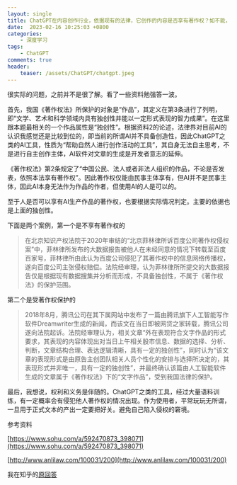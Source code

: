 ```yaml
---
layout: single
title: ChatGPT在内容创作行业，依据现有的法律，它创作的内容是否享有著作权？如不能，如何界定内容的归属？
date:  2023-02-16 10:25:03 +0800
categories: 
    - 深度学习
tags: 
    - ChatGPT
comments: true
header:
    teaser: /assets/ChatGPT/chatgpt.jpeg
---
```


很实际的问题，之前并不是很了解。看了一些资料勉强答一波。

首先，我国《著作权法》所保护的对象是“作品”，其定义在第3条进行了列明，即“文学、艺术和科学领域内具有独创性并能以一定形式表现的智力成果”。在这里跟本题最相关的一个作品属性是“独创性”。根据资料2的论述，法律界对目前AI的认识我感觉还是比较到位的，即当前的所谓AI并不具备创造性，因此ChatGPT之类的AI工具，性质为“帮助自然人进行创作活动的工具”，其自身无法自主思考，不是进行自主创作主体，AI软件对文章的生成是开发者意志的延伸。

《著作权法》第2条规定了“中国公民、法人或者非法人组织的作品，不论是否发表，依照本法享有著作权”。因此著作权仅能由民事主体享有，但AI并不是民事主体，因此AI本身无法作为作品的作者，但使用AI的人是可以的。

至于人是否可以享有AI生产作品的著作权，也要根据实际情况判定。主要的依据也是上面的独创性。

下面是两个案例，第一个是不享有著作权的 

> 在北京知识产权法院于2020年审结的“北京菲林律所诉百度公司著作权侵权案”中，菲林律所发布的大数据报告被他人在未经同意的情况下转载至百度百家号，菲林律所由此认为百度公司侵犯了其著作权中的信息网络传播权，遂向百度公司主张侵权赔偿。法院经审理，认为菲林律所所提交的大数据报告仅是根据现有数据搜集并分析而形成，不具备独创性，不属于《著作权法》的保护范围。
> 

第二个是受著作权保护的

> 2018年8月，腾讯公司在其下属网站中发布了一篇由腾讯旗下人工智能写作软件Dreamwriter生成的新闻，而该文在当日即被网贷之家转载，腾讯公司遂向法院起诉。法院经审理认为，相关文章“外在表现符合文字作品的形式要求，其表现的内容体现出对当日上午相关股市信息、数据的选择、分析、判断，文章结构合理、表达逻辑清晰，具有一定的独创性”，同时认为“该文章的表现形式是由原告主创团队相关人员个性化的安排与选择所决定的，其表现形式并非唯一，具有一定的独创性”，并最终确认该篇由人工智能软件生成的文章属于《著作权法》下的“文字作品”，受到我国法律的保护。
> 

最后，我想说，权利和义务是伴随的。ChatGPT之类的工具，经过大量语料训练，有一定概率会有侵犯他人著作权的情况出现。作为使用者，平常玩玩无所谓，一旦用于正式文本的产出一定要把好关。避免自己陷入侵权的窘境。

参考资料

[https://www.sohu.com/a/592470873_398071](https://www.sohu.com/a/592470873_398071)

[http://www.anlilaw.com/100031/200](http://www.anlilaw.com/100031/200)

我在知乎的[原回答](https://www.zhihu.com/answer/2874559014)